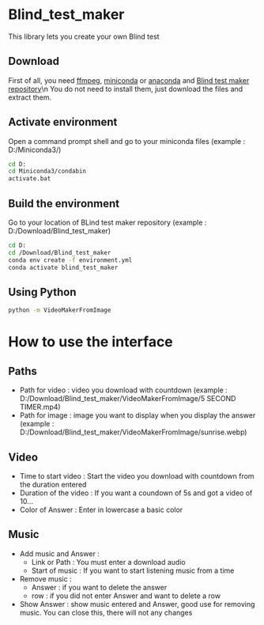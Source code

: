 # Blind_test_maker

This library lets you create your own Blind test

## Download

First of all, you need [ffmpeg](https://ffmpeg.org/download.html), [miniconda](https://docs.conda.io/en/latest/miniconda.html) or [anaconda](https://www.anaconda.com/products/distribution) and [Blind test maker repository](https://github.com/Poufoir/Blind_test_maker.git)\n
You do not need to install them, just download the files and extract them.

## Activate environment

Open a command prompt shell and go to your miniconda files (example : D:/Miniconda3/)

```bash
cd D:
cd Miniconda3/condabin
activate.bat
```

## Build the environment

Go to your location of BLind test maker repository (example : D:/Download/Blind_test_maker)

```bash
cd D:
cd /Download/Blind_test_maker
conda env create -f environment.yml
conda activate blind_test_maker
```

## Using Python

```bash
python -m VideoMakerFromImage
```

# How to use the interface

## Paths

   - Path for video : video you download with countdown (example : D:/Download/Blind_test_maker/VideoMakerFromImage/5 SECOND TIMER.mp4)
   - Path for image : image you want to display when you display the answer (example : D:/Download/Blind_test_maker/VideoMakerFromImage/sunrise.webp)

## Video

   - Time to start video : Start the video you download with countdown from the duration entered
   - Duration of the video : If you want a coundown of 5s and got a video of 10...
   - Color of Answer : Enter in lowercase a basic color

## Music 

   - Add music and Answer :
      - Link or Path : You must enter a download audio
      - Start of music : If you want to start listening music from a time
   - Remove music :
      - Answer : if you want to delete the answer
      - row : if you did not enter Answer and want to delete a row
   - Show Answer : show music entered and Answer, good use for removing music. You can close this, there will not any changes
